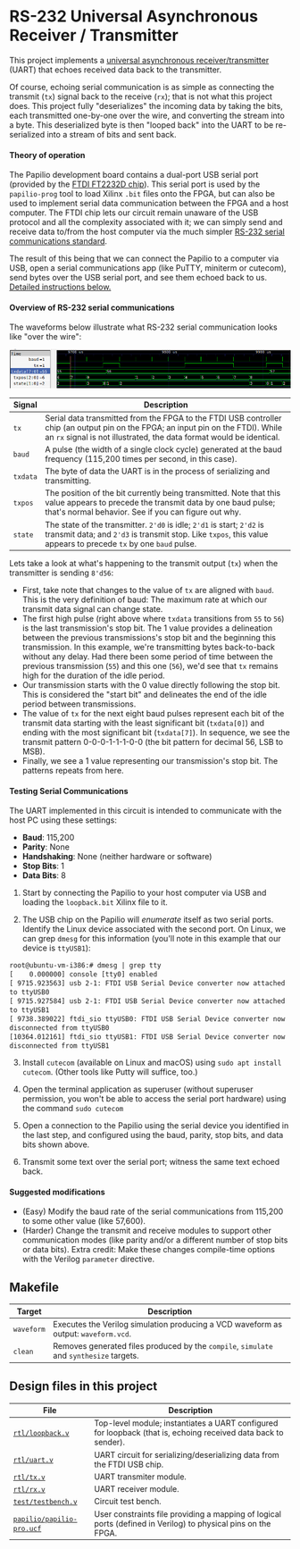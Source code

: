 # RS-232 Universal Asynchronous Receiver / Transmitter

This project implements a [universal asynchronous receiver/transmitter](https://en.wikipedia.org/wiki/Universal_asynchronous_receiver) (UART) that echoes received data back to the transmitter.

Of course, echoing serial communication is as simple as connecting the transmit (`tx`) signal back to the receive (`rx`); that is not what this project does. This project fully "deserializes" the incoming data by taking the bits, each transmitted one-by-one over the wire, and converting the stream into a byte. This deserialized byte is then "looped back" into the UART to be re-serialized into a stream of bits and sent back.

#### Theory of operation

The Papilio development board contains a dual-port USB serial port (provided by the [FTDI FT2232D chip](http://www.ftdichip.com/Support/Documents/DataSheets/ICs/DS_FT2232D.pdf)). This serial port is used by the `papilio-prog` tool to load Xilinx `.bit` files onto the FPGA, but can also be used to implement serial data communication between the FPGA and a host computer. The FTDI chip lets our circuit remain unaware of the USB protocol and all the complexity associated with it; we can simply send and receive data to/from the host computer via the much simpler [RS-232 serial communications standard](https://en.wikipedia.org/wiki/RS-232).

The result of this being that we can connect the Papilio to a computer via USB, open a serial communications app (like PuTTY, miniterm or cutecom), send bytes over the USB serial port, and see them echoed back to us. [Detailed instructions below.](#testing-serial-communications)  

#### Overview of RS-232 serial communications

The waveforms below illustrate what RS-232 serial communication looks like "over the wire":

![Waveform](doc/waveform.png)

Signal | Description
-------|---------------
`tx`   | Serial data transmitted from the FPGA to the FTDI USB controller chip (an output pin on the FPGA; an input pin on the FTDI). While an `rx` signal is not illustrated, the data format would be identical.
`baud` | A pulse (the width of a single clock cycle) generated at the baud frequency (115,200 times per second, in this case).
`txdata` | The byte of data the UART is in the process of serializing and transmitting.
`txpos` | The position of the bit currently being transmitted. Note that this value appears to precede the transmit data by one baud pulse; that's normal behavior. See if you can figure out why.
`state` | The state of the transmitter. `2'd0` is idle; `2'd1` is start; `2'd2` is transmit data; and `2'd3` is transmit stop. Like `txpos`, this value appears to precede `tx` by one `baud` pulse.

Lets take a look at what's happening to the transmit output (`tx`) when the transmitter is sending `8'd56`:

* First, take note that changes to the value of `tx` are aligned with `baud`. This is the very definition of baud: The maximum rate at which our transmit data signal can change state.
* The first high pulse (right above where `txdata` transitions from `55` to `56`) is the last transmission's stop bit. The 1 value provides a delineation between the previous transmissions's stop bit and the beginning this transmission. In this example, we're transmitting bytes back-to-back without any delay. Had there been some period of time between the previous transmission (`55`) and this one (`56`), we'd see that `tx` remains high for the duration of the idle period.
* Our transmission starts with the 0 value directly following the stop bit. This is considered the "start bit" and delineates the end of the idle period between transmissions.
* The value of `tx` for the next eight baud pulses represent  each bit of the transmit data starting with the least significant bit (`txdata[0]`) and ending with the most significant bit (`txdata[7]`). In sequence, we see the transmit pattern 0-0-0-1-1-1-0-0 (the bit pattern for decimal 56, LSB to MSB).
* Finally, we see a 1 value representing our transmission's stop bit. The patterns repeats from here.

#### Testing Serial Communications

The UART implemented in this circuit is intended to communicate with the host PC using these settings:

* **Baud**: 115,200
* **Parity**: None
* **Handshaking**: None (neither hardware or software)
* **Stop Bits**: 1
* **Data Bits**: 8

1. Start by connecting the Papilio to your host computer via USB and loading the `loopback.bit` Xilinx file to it.

2. The USB chip on the Papilio will _enumerate_ itself as two serial ports. Identify the Linux device associated with the second port. On Linux, we can grep `dmesg` for this information (you'll note in this example that our device is `ttyUSB1`):
```
root@ubuntu-vm-i386:# dmesg | grep tty
[    0.000000] console [tty0] enabled
[ 9715.923563] usb 2-1: FTDI USB Serial Device converter now attached to ttyUSB0
[ 9715.927584] usb 2-1: FTDI USB Serial Device converter now attached to ttyUSB1
[ 9738.389022] ftdi_sio ttyUSB0: FTDI USB Serial Device converter now disconnected from ttyUSB0
[10364.012161] ftdi_sio ttyUSB1: FTDI USB Serial Device converter now disconnected from ttyUSB1
```

3. Install `cutecom` (available on Linux and macOS) using `sudo apt install cutecom`. (Other tools like Putty will suffice, too.)

4. Open the terminal application as superuser (without superuser permission, you won't be able to access the serial port hardware) using the command `sudo cutecom`

5. Open a connection to the Papilio using the serial device you identified in the last step, and configured using the baud, parity, stop bits, and data bits shown above.

6. Transmit some text over the serial port; witness the same text echoed back.

#### Suggested modifications

* (Easy) Modify the baud rate of the serial communications from 115,200 to some other value (like 57,600).
* (Harder) Change the transmit and receive modules to support other communication modes (like parity and/or a different number of stop bits or data bits). Extra credit: Make these changes compile-time options with the Verilog `parameter` directive.

## Makefile

Target       | Description
-------------|------------
`waveform`   | Executes the Verilog simulation producing a VCD waveform as output: `waveform.vcd`.
`clean`      | Removes generated files produced by the `compile`, `simulate` and `synthesize` targets.

## Design files in this project

File | Description
-----|------------
[`rtl/loopback.v`](rtl/loopback.v) | Top-level module; instantiates a UART configured for loopback (that is, echoing received data back to sender).
[`rtl/uart.v`](rtl/uart.v) | UART circuit for serializing/deserializing data from the FTDI USB chip.
[`rtl/tx.v`](rtl/tx.v) | UART transmiter module.
[`rtl/rx.v`](rtl/rx.v) | UART receiver module.
[`test/testbench.v`](test/testbench.v) | Circuit test bench.
[`papilio/papilio-pro.ucf`](papilio/papilio-pro.ucf) | User constraints file providing a mapping of logical ports (defined in Verilog) to physical pins on the FPGA.
